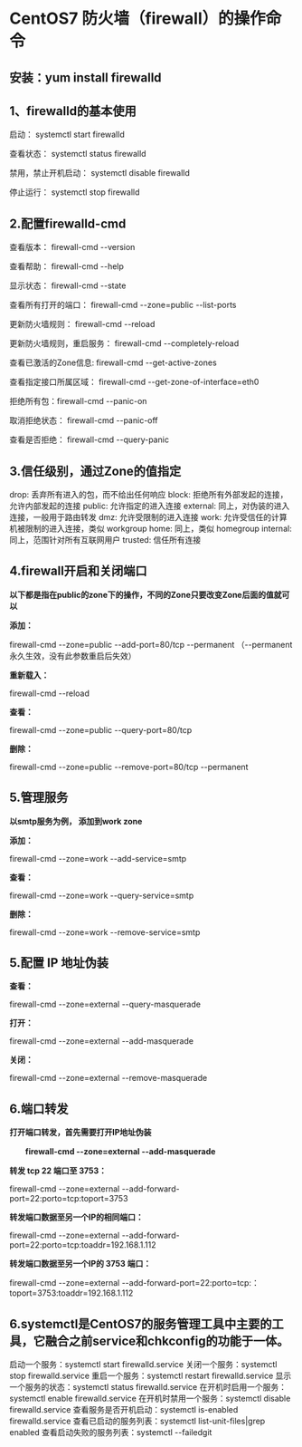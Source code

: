 # CentOS7 防火墙（firewall）的操作命令

## 安装：yum install firewalld

 

## 1、firewalld的基本使用

启动： systemctl start firewalld

查看状态： systemctl status firewalld 

禁用，禁止开机启动： systemctl disable firewalld

停止运行： systemctl stop firewalld

 

 

## 2.配置firewalld-cmd

查看版本： firewall-cmd --version

查看帮助： firewall-cmd --help

显示状态： firewall-cmd --state

查看所有打开的端口： firewall-cmd --zone=public --list-ports

更新防火墙规则： firewall-cmd --reload

更新防火墙规则，重启服务： firewall-cmd --completely-reload

查看已激活的Zone信息:  firewall-cmd --get-active-zones

查看指定接口所属区域： firewall-cmd --get-zone-of-interface=eth0

拒绝所有包：firewall-cmd --panic-on

取消拒绝状态： firewall-cmd --panic-off

查看是否拒绝： firewall-cmd --query-panic

 

## 3.信任级别，通过Zone的值指定

drop: 丢弃所有进入的包，而不给出任何响应 
block: 拒绝所有外部发起的连接，允许内部发起的连接 
public: 允许指定的进入连接 
external: 同上，对伪装的进入连接，一般用于路由转发 
dmz: 允许受限制的进入连接 
work: 允许受信任的计算机被限制的进入连接，类似 workgroup 
home: 同上，类似 homegroup 
internal: 同上，范围针对所有互联网用户 
trusted: 信任所有连接

## 4.firewall开启和关闭端口

**以下都是指在public的zone下的操作，不同的Zone只要改变Zone后面的值就可以**

**添加：**

firewall-cmd --zone=public --add-port=80/tcp --permanent   （--permanent永久生效，没有此参数重启后失效）

**重新载入：**

firewall-cmd --reload

**查看：**

firewall-cmd --zone=public --query-port=80/tcp

**删除：**

firewall-cmd --zone=public --remove-port=80/tcp --permanent

 

## 5.**管理服务**

**以smtp服务为例， 添加到work zone**

**添加：**

firewall-cmd --zone=work --add-service=smtp

**查看：**

firewall-cmd --zone=work --query-service=smtp

**删除：**

firewall-cmd --zone=work --remove-service=smtp

 

## 5.配置 IP 地址伪装

**查看：**

firewall-cmd --zone=external --query-masquerade

**打开：**

firewall-cmd --zone=external --add-masquerade

**关闭：**

firewall-cmd --zone=external --remove-masquerade

## 6.端口转发

**打开端口转发，首先需要打开IP地址伪装**

　　**firewall-cmd --zone=external --add-masquerade**

 

**转发 tcp 22 端口至 3753：**

firewall-cmd --zone=external --add-forward-port=22:porto=tcp:toport=3753

**转发端口数据至另一个IP的相同端口：**

firewall-cmd --zone=external --add-forward-port=22:porto=tcp:toaddr=192.168.1.112

**转发端口数据至另一个IP的 3753 端口：**

firewall-cmd --zone=external --add-forward-port=22:porto=tcp:：toport=3753:toaddr=192.168.1.112

 

## 6.systemctl是CentOS7的服务管理工具中主要的工具，它融合之前service和chkconfig的功能于一体。

启动一个服务：systemctl start firewalld.service
关闭一个服务：systemctl stop firewalld.service
重启一个服务：systemctl restart firewalld.service
显示一个服务的状态：systemctl status firewalld.service
在开机时启用一个服务：systemctl enable firewalld.service
在开机时禁用一个服务：systemctl disable firewalld.service
查看服务是否开机启动：systemctl is-enabled firewalld.service
查看已启动的服务列表：systemctl list-unit-files|grep enabled
查看启动失败的服务列表：systemctl --failedgit

